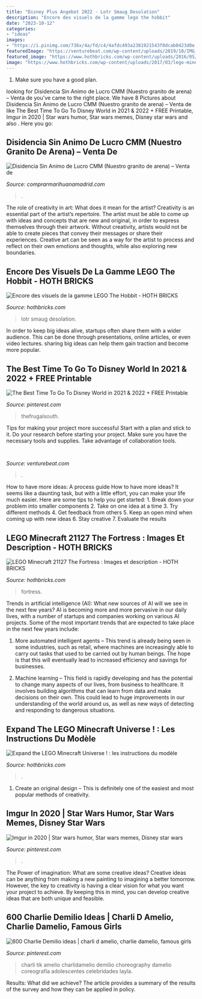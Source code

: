 ```yaml
---
title: "Disney Plus Angebot 2022 - Lotr Smaug Desolation"
description: "Encore des visuels de la gamme lego the hobbit"
date: "2023-10-12"
categories:
- "ideas"
images:
- "https://i.pinimg.com/736x/4a/fd/c4/4afdc493a2381921543f0dcab0423d0e.jpg"
featuredImage: "https://venturebeat.com/wp-content/uploads/2019/10/IMG_2313D-e1572529403907.jpeg"
featured_image: "https://www.hothbricks.com/wp-content/uploads/2016/05/lego-minecraft-21227-the-fortress-2016.jpg"
image: "https://www.hothbricks.com/wp-content/uploads/2017/03/lego-minecraft-userbuild.jpg"
---
```



1. Make sure you have a good plan.

	

		
looking for Disidencia Sin Animo de Lucro CMM (Nuestro granito de arena) – Venta de you've came to the right place. We have 8 Pictures about Disidencia Sin Animo de Lucro CMM (Nuestro granito de arena) – Venta de like The Best Time To Go To Disney World in 2021 &amp; 2022 + FREE Printable, Imgur in 2020 | Star wars humor, Star wars memes, Disney star wars and also . Here you go:
		
    
## Disidencia Sin Animo De Lucro CMM (Nuestro Granito De Arena) – Venta De

<img loading=lazy src="https://www.polisarioeuskadi.eus/wp-content/uploads/2019/11/Logo-rasd-facebook.jpg" onerror="this.onerror=null;this.src='https://tse1.mm.bing.net/th?id=OIP.0a_oQp4GuyzRdYbeItvvXAAAAA&amp;pid=15.1';" alt="Disidencia Sin Animo de Lucro CMM (Nuestro granito de arena) – Venta de">

_Source: comprarmarihuanamadrid.com_

>. 

	

The role of creativity in art: What does it mean for the artist?
Creativity is an essential part of the artist’s repertoire. The artist must be able to come up with ideas and concepts that are new and original, in order to express themselves through their artwork. Without creativity, artists would not be able to create pieces that convey their messages or share their experiences. Creative art can be seen as a way for the artist to process and reflect on their own emotions and thoughts, while also exploring new boundaries.

    
## Encore Des Visuels De La Gamme LEGO The Hobbit - HOTH BRICKS

<img loading=lazy src="https://www.hothbricks.com/wp-content/uploads/2012/10/lego-the-hobbit-2013-600x747.jpg" onerror="this.onerror=null;this.src='https://tse4.mm.bing.net/th?id=OIP.v3vXysfYhU4Eq57Y7pAPCwHaJO&amp;pid=15.1';" alt="Encore des visuels de la gamme LEGO The Hobbit - HOTH BRICKS">

_Source: hothbricks.com_

>lotr smaug desolation. 

	

In order to keep big ideas alive, startups often share them with a wider audience. This can be done through presentations, online articles, or even video lectures. sharing big ideas can help them gain traction and become more popular.

    
## The Best Time To Go To Disney World In 2021 &amp; 2022 + FREE Printable

<img loading=lazy src="https://i.pinimg.com/736x/34/00/62/340062303ccdbdb0c3577b81908f89cf.jpg" onerror="this.onerror=null;this.src='https://tse3.mm.bing.net/th?id=OIP.u4xWEX8xde_Pg0WMLGZfGAHaLH&amp;pid=15.1';" alt="The Best Time To Go To Disney World in 2021 &amp; 2022 + FREE Printable">

_Source: pinterest.com_

>thefrugalsouth. 

	

Tips for making your project more successful
Start with a plan and stick to it.
Do your research before starting your project.
Make sure you have the necessary tools and supplies.
Take advantage of collaboration tools.

    
## 

<img loading=lazy src="https://venturebeat.com/wp-content/uploads/2019/10/IMG_2313D-e1572529403907.jpeg" onerror="this.onerror=null;this.src='https://tse1.mm.bing.net/th?id=OIP.9w9Ddnl15PIqkIcPvx4CngHaDt&amp;pid=15.1';" alt="">

_Source: venturebeat.com_

>. 

	

How to have more ideas: A process guide
How to have more ideas? It seems like a daunting task, but with a little effort, you can make your life much easier. Here are some tips to help you get started: 1. Break down your problem into smaller components 2. Take on one idea at a time 3. Try different methods 4. Get feedback from others 5. Keep an open mind when coming up with new ideas 6. Stay creative 7. Evaluate the results 
    
## LEGO Minecraft 21127 The Fortress : Images Et Description - HOTH BRICKS

<img loading=lazy src="https://www.hothbricks.com/wp-content/uploads/2016/05/lego-minecraft-21227-the-fortress-2016.jpg" onerror="this.onerror=null;this.src='https://tse4.mm.bing.net/th?id=OIP.eKtK_q1C6f2fp3eaZq8zUQHaGp&amp;pid=15.1';" alt="LEGO Minecraft 21127 The Fortress : Images et description - HOTH BRICKS">

_Source: hothbricks.com_

>fortress. 

	

Trends in artificial intelligence (AI): What new sources of AI will we see in the next few years?
AI is becoming more and more pervasive in our daily lives, with a number of startups and companies working on various AI projects. Some of the most important trends that are expected to take place in the next few years include:
1. More automated intelligent agents – This trend is already being seen in some industries, such as retail, where machines are increasingly able to carry out tasks that used to be carried out by human beings. The hope is that this will eventually lead to increased efficiency and savings for businesses.

2. Machine learning – This field is rapidly developing and has the potential to change many aspects of our lives, from business to healthcare. It involves building algorithms that can learn from data and make decisions on their own. This could lead to huge improvements in our understanding of the world around us, as well as new ways of detecting and responding to dangerous situations.

    
## Expand The LEGO Minecraft Universe ! : Les Instructions Du Modèle

<img loading=lazy src="https://www.hothbricks.com/wp-content/uploads/2017/03/lego-minecraft-userbuild.jpg" onerror="this.onerror=null;this.src='https://tse1.mm.bing.net/th?id=OIP.1OQD5MGfOrOr3Gxj6Nt1bwHaEA&amp;pid=15.1';" alt="Expand the LEGO Minecraft Universe ! : les instructions du modèle">

_Source: hothbricks.com_

>. 

	

1. Create an original design – This is definitely one of the easiest and most popular methods of creativity.

    
## Imgur In 2020 | Star Wars Humor, Star Wars Memes, Disney Star Wars

<img loading=lazy src="https://i.pinimg.com/736x/4a/fd/c4/4afdc493a2381921543f0dcab0423d0e.jpg" onerror="this.onerror=null;this.src='https://tse4.mm.bing.net/th?id=OIP.gWR-pMh-02LjJ_kL-6-DywHaJQ&amp;pid=15.1';" alt="Imgur in 2020 | Star wars humor, Star wars memes, Disney star wars">

_Source: pinterest.com_

>. 

	

The Power of imagination: What are some creative ideas?
Creative ideas can be anything from making a new painting to imagining a better tomorrow. However, the key to creativity is having a clear vision for what you want your project to achieve. By keeping this in mind, you can develop creative ideas that are both unique and feasible.

    
## 600 Charlie Demilio Ideas | Charli D Amelio, Charlie Damelio, Famous Girls

<img loading=lazy src="https://i.pinimg.com/474x/64/f3/66/64f3668c258862e9380addb97624dc53.jpg" onerror="this.onerror=null;this.src='https://tse3.mm.bing.net/th?id=OIP.4Hv5DAGiREnrsX8wkxaQ-wAAAA&amp;pid=15.1';" alt="600 Charlie Demilio ideas | charli d amelio, charlie damelio, famous girls">

_Source: pinterest.com_

>charli tik amelio charlidamelio demilio choreography damelio coreografía adolescentes celebridades layla. 

	

Results: What did we achieve?
The article provides a summary of the results of the survey and how they can be applied in policy.

